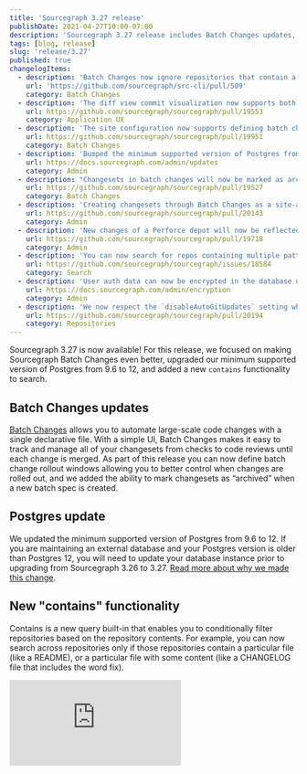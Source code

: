 ```yaml
---
title: 'Sourcegraph 3.27 release'
publishDate: 2021-04-27T10:00-07:00
description: 'Sourcegraph 3.27 release includes Batch Changes updates, changes to the minimum required version of Postgres, and added a new seach feature.'
tags: [blog, release]
slug: 'release/3.27'
published: true
changelogItems:
  - description: 'Batch Changes now ignore repositories that contain a `.batchignore` file.'
    url: 'https://github.com/sourcegraph/src-cli/pull/509'
    category: Batch Changes
  - description: 'The diff view commit visualization now supports both split and unified views, including hovers, go-to-definition, and find-references.'
    url: https://github.com/sourcegraph/sourcegraph/pull/19553
    category: Application UX
  - description: 'The site configuration now supports defining batch change rollout windows, which can be used to slow or disable pushing changesets at particular times of day or days of the week.'
    url: https://github.com/sourcegraph/sourcegraph/pull/19951
    category: Batch Changes
  - description: 'Bumped the minimum supported version of Postgres from `9.6` to `12`. The upgrade procedure is mostly automated for existing deployments, but may require action if using the single-container deployment or an external database. See the upgrade documentation for your deployment type for detailed instructions.'
    url: https://docs.sourcegraph.com/admin/updates
    category: Admin
  - description: "Changesets in batch changes will now be marked as archived instead of being detached when a new batch spec that doesn't include the changesets is applied. Once they're archived users can manually detach them in the UI."
    url: https://github.com/sourcegraph/sourcegraph/pull/19527
    category: Batch Changes
  - description: 'Creating changesets through Batch Changes as a site-admin without configured Batch Changes credentials has been deprecated. To avoid any interruptions in changeset creation, please configure user or global credentials before Sourcegraph 3.29.'
    url: https://github.com/sourcegraph/sourcegraph/pull/20143
    category: Admin
  - description: 'New changes of a Perforce depot will now be reflected in `master` branch after the initial clone.'
    url: https://github.com/sourcegraph/sourcegraph/pull/19718
    category: Admin
  - description: 'You can now search for repos containing multiple patterns using the built-in `contains` predicate: `repo:contains(...)`, `repo:contains.file(...)`, `repo:contains.content(...)`, and `repo:contains.commit.after(...)`.'
    url: https://github.com/sourcegraph/sourcegraph/issues/18584
    category: Search
  - description: 'User auth data can now be encrypted in the database using the `encryption.keys` config.'
    url: https://docs.sourcegraph.com/admin/encryption
    category: Admin
  - description: 'We now respect the `disableAutoGitUpdates` setting when cloning or fetching repos on demand and during cleanup tasks that may re-clone old repos.'
    url: https://github.com/sourcegraph/sourcegraph/pull/20194
    category: Repositories
---
```


Sourcegraph 3.27 is now available! For this release, we focused on making Sourcegraph Batch Changes even better, upgraded our minimum supported version of Postgres from 9.6 to 12, and added a new `contains` functionality to search.

## Batch Changes updates

[Batch Changes](https://about.sourcegraph.com/batch-changes/) allows you to automate large-scale code changes with a single declarative file. With a simple UI, Batch Changes makes it easy to track and manage all of your changesets from checks to code reviews until each change is merged.
As part of this release you can now define batch change rollout windows allowing you to better control when changes are rolled out, and we added the ability to mark changesets as “archived” when a new batch spec is created.

## Postgres update

We updated the minimum supported version of Postgres from 9.6 to 12. If you are maintaining an external database and your Postgres version is older than Postgres 12, you will need to update your database instance prior to upgrading from Sourcegraph 3.26 to 3.27.
[Read more about why we made this change](https://about.sourcegraph.com/blog/postgres-version-update/).

## New "contains" functionality

Contains is a new query built-in that enables you to conditionally filter repositories based on the repository contents. For example, you can now search across repositories only if those repositories contain a particular file (like a README), or a particular file with some content (like a CHANGELOG file that includes the word fix).

<div class="container my-4 video-embed embed-responsive embed-responsive-16by9">
    <iframe class="embed-responsive-item" src="https://www.youtube-nocookie.com/embed/hKXoMVzBZ5E?autoplay=0&amp;cc_load_policy=0&amp;start=0&amp;end=0&amp;loop=0&amp;controls=1&amp;modestbranding=0&amp;rel=0" allowfullscreen="" allow="accelerometer; autoplay; encrypted-media; gyroscope; picture-in-picture" frameborder="0"></iframe>
</div>
